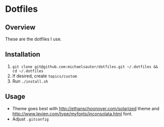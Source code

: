 # Dotfiles

## Overview
These are the dotfiles I use.

## Installation

1. `git clone git@github.com:michaelsauter/dotfiles.git ~/.dotfiles && cd ~/.dotfiles`
2. If desired, create `topics/custom`
3. Run `./install.sh`

## Usage

* Theme goes best with http://ethanschoonover.com/solarized theme and http://www.levien.com/type/myfonts/inconsolata.html font.
* Adjust `.gitconfig`
